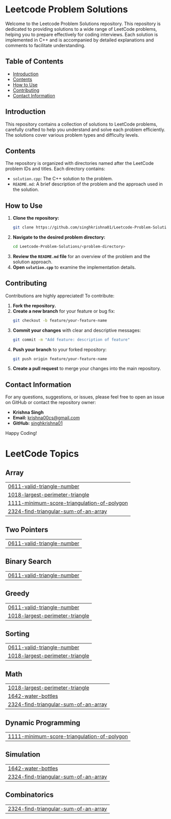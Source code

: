 
# Leetcode Problem Solutions

Welcome to the Leetcode Problem Solutions repository. This repository is dedicated to providing solutions to a wide range of LeetCode problems, helping you to prepare effectively for coding interviews. Each solution is implemented in C++ and is accompanied by detailed explanations and comments to facilitate understanding.

## Table of Contents

- [Introduction](#introduction)
- [Contents](#contents)
- [How to Use](#how-to-use)
- [Contributing](#contributing)
- [Contact Information](#contact-information)

## Introduction

This repository contains a collection of solutions to LeetCode problems, carefully crafted to help you understand and solve each problem efficiently. The solutions cover various problem types and difficulty levels.

## Contents

The repository is organized with directories named after the LeetCode problem IDs and titles. Each directory contains:
- `solution.cpp`: The C++ solution to the problem.
- `README.md`: A brief description of the problem and the approach used in the solution.

## How to Use

1. **Clone the repository:**
   ```bash
   git clone https://github.com/singhkrishna01/Leetcode-Problem-Solutions.git
   ```
2. **Navigate to the desired problem directory:**
   ```bash
   cd Leetcode-Problem-Solutions/<problem-directory>
   ```
3. **Review the `README.md` file** for an overview of the problem and the solution approach.
4. **Open `solution.cpp`** to examine the implementation details.

## Contributing

Contributions are highly appreciated! To contribute:
1. **Fork the repository.**
2. **Create a new branch** for your feature or bug fix:
   ```bash
   git checkout -b feature/your-feature-name
   ```
3. **Commit your changes** with clear and descriptive messages:
   ```bash
   git commit -m "Add feature: description of feature"
   ```
4. **Push your branch** to your forked repository:
   ```bash
   git push origin feature/your-feature-name
   ```
5. **Create a pull request** to merge your changes into the main repository.


## Contact Information

For any questions, suggestions, or issues, please feel free to open an issue on GitHub or contact the repository owner:

- **Krishna Singh**
- **Email:** krishna00cs@gmail.com
- **GitHub:** [singhkrishna01](https://github.com/singhkrishna01)

Happy Coding!

<!---LeetCode Topics Start-->
# LeetCode Topics
## Array
|  |
| ------- |
| [0611-valid-triangle-number](https://github.com/singhkrishna01/Leetcode-Problem-Solutions/tree/master/0611-valid-triangle-number) |
| [1018-largest-perimeter-triangle](https://github.com/singhkrishna01/Leetcode-Problem-Solutions/tree/master/1018-largest-perimeter-triangle) |
| [1111-minimum-score-triangulation-of-polygon](https://github.com/singhkrishna01/Leetcode-Problem-Solutions/tree/master/1111-minimum-score-triangulation-of-polygon) |
| [2324-find-triangular-sum-of-an-array](https://github.com/singhkrishna01/Leetcode-Problem-Solutions/tree/master/2324-find-triangular-sum-of-an-array) |
## Two Pointers
|  |
| ------- |
| [0611-valid-triangle-number](https://github.com/singhkrishna01/Leetcode-Problem-Solutions/tree/master/0611-valid-triangle-number) |
## Binary Search
|  |
| ------- |
| [0611-valid-triangle-number](https://github.com/singhkrishna01/Leetcode-Problem-Solutions/tree/master/0611-valid-triangle-number) |
## Greedy
|  |
| ------- |
| [0611-valid-triangle-number](https://github.com/singhkrishna01/Leetcode-Problem-Solutions/tree/master/0611-valid-triangle-number) |
| [1018-largest-perimeter-triangle](https://github.com/singhkrishna01/Leetcode-Problem-Solutions/tree/master/1018-largest-perimeter-triangle) |
## Sorting
|  |
| ------- |
| [0611-valid-triangle-number](https://github.com/singhkrishna01/Leetcode-Problem-Solutions/tree/master/0611-valid-triangle-number) |
| [1018-largest-perimeter-triangle](https://github.com/singhkrishna01/Leetcode-Problem-Solutions/tree/master/1018-largest-perimeter-triangle) |
## Math
|  |
| ------- |
| [1018-largest-perimeter-triangle](https://github.com/singhkrishna01/Leetcode-Problem-Solutions/tree/master/1018-largest-perimeter-triangle) |
| [1642-water-bottles](https://github.com/singhkrishna01/Leetcode-Problem-Solutions/tree/master/1642-water-bottles) |
| [2324-find-triangular-sum-of-an-array](https://github.com/singhkrishna01/Leetcode-Problem-Solutions/tree/master/2324-find-triangular-sum-of-an-array) |
## Dynamic Programming
|  |
| ------- |
| [1111-minimum-score-triangulation-of-polygon](https://github.com/singhkrishna01/Leetcode-Problem-Solutions/tree/master/1111-minimum-score-triangulation-of-polygon) |
## Simulation
|  |
| ------- |
| [1642-water-bottles](https://github.com/singhkrishna01/Leetcode-Problem-Solutions/tree/master/1642-water-bottles) |
| [2324-find-triangular-sum-of-an-array](https://github.com/singhkrishna01/Leetcode-Problem-Solutions/tree/master/2324-find-triangular-sum-of-an-array) |
## Combinatorics
|  |
| ------- |
| [2324-find-triangular-sum-of-an-array](https://github.com/singhkrishna01/Leetcode-Problem-Solutions/tree/master/2324-find-triangular-sum-of-an-array) |
<!---LeetCode Topics End-->
